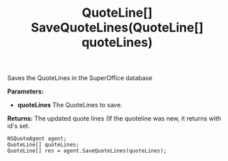 ﻿---
uid: crmscript_ref_NSQuoteAgent_SaveQuoteLines
title: QuoteLine[] SaveQuoteLines(QuoteLine[] quoteLines)
intellisense: NSQuoteAgent.SaveQuoteLines
keywords: NSQuoteAgent, SaveQuoteLines
so.topic: reference
---

Saves the QuoteLines in the SuperOffice database

**Parameters:**
 - **quoteLines** The QuoteLines to save.

**Returns:** The updated quote lines (If the quoteline was new, it returns with id's set.

```crmscript
NSQuoteAgent agent;
QuoteLine[] quoteLines;
QuoteLine[] res = agent.SaveQuoteLines(quoteLines);
```

